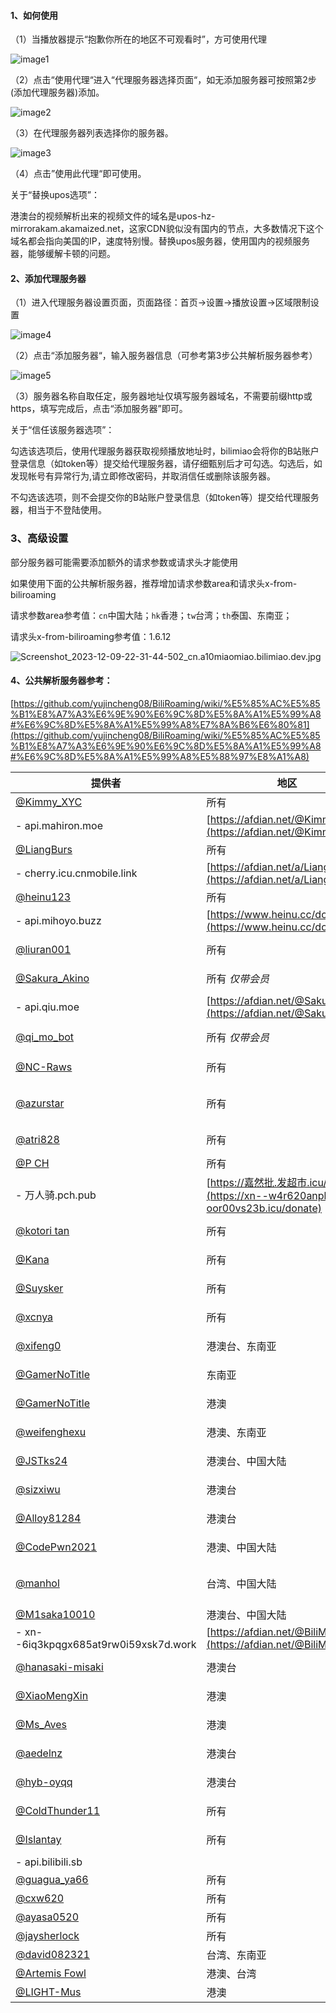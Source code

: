 #### 1、如何使用

（1）当播放器提示“抱歉你所在的地区不可观看时”，方可使用代理

![image1](../img/区域限制-代理服务器设置/8d363ea9f970f64e72c5eb6f24944205.jpeg)

（2）点击“使用代理“进入“代理服务器选择页面“，如无添加服务器可按照第2步(添加代理服务器)添加。

![image2](../img/区域限制-代理服务器设置/c6ffb9600d602ce9f1afc51c98375570.jpeg)

（3）在代理服务器列表选择你的服务器。

![image3](../img/区域限制-代理服务器设置/a12024a982a94d5f2f1e1bd29608e994.jpeg)

（4）点击”使用此代理“即可使用。

关于“替换upos选项”：

港澳台的视频解析出来的视频文件的域名是upos-hz-mirrorakam.akamaized.net，这家CDN貌似没有国内的节点，大多数情况下这个域名都会指向美国的IP，速度特别慢。替换upos服务器，使用国内的视频服务器，能够缓解卡顿的问题。

#### 2、添加代理服务器

（1）进入代理服务器设置页面，页面路径：首页->设置->播放设置->区域限制设置

![image4](../img/区域限制-代理服务器设置/ce3d30c30458422ddf6e493c591adf5e.jpeg)

（2）点击“添加服务器“，输入服务器信息（可参考第3步公共解析服务器参考）

![image5](../img/区域限制-代理服务器设置/7040efad8cba0b2be92321e35b1e835e.jpeg)

（3）服务器名称自取任定，服务器地址仅填写服务器域名，不需要前缀http或https，填写完成后，点击“添加服务器”即可。

关于“信任该服务器选项”：

勾选该选项后，使用代理服务器获取视频播放地址时，bilimiao会将你的B站账户登录信息（如token等）提交给代理服务器，请仔细甄别后才可勾选。勾选后，如发现帐号有异常行为,请立即修改密码，并取消信任或删除该服务器。

不勾选该选项，则不会提交你的B站账户登录信息（如token等）提交给代理服务器，相当于不登陆使用。

### 3、高级设置

部分服务器可能需要添加额外的请求参数或请求头才能使用

如果使用下面的公共解析服务器，推荐增加请求参数area和请求头x-from-biliroaming

请求参数area参考值：`cn`中国大陆；`hk`香港；`tw`台湾；`th`泰国、东南亚；

请求头x-from-biliroaming参考值：1.6.12

![Screenshot_2023-12-09-22-31-44-502_cn.a10miaomiao.bilimiao.dev.jpg](../img/区域限制-代理服务器设置/Screenshot_2023-12-09-22-31-44-502_cn.a10miaomiao.bilimiao.dev.jpg)

#### 4、公共解析服务器参考：

[https://github.com/yujincheng08/BiliRoaming/wiki/%E5%85%AC%E5%85%B1%E8%A7%A3%E6%9E%90%E6%9C%8D%E5%8A%A1%E5%99%A8#%E6%9C%8D%E5%8A%A1%E5%99%A8%E7%8A%B6%E6%80%81](https://github.com/yujincheng08/BiliRoaming/wiki/%E5%85%AC%E5%85%B1%E8%A7%A3%E6%9E%90%E6%9C%8D%E5%8A%A1%E5%99%A8#%E6%9C%8D%E5%8A%A1%E5%99%A8%E5%88%97%E8%A1%A8)

|提供者|地区|服务器|捐赠|
|-|-|-|-|
|[@Kimmy_XYC](https://t.me/Kimmy_XYC)|所有|- 哔哩.plus
 - api.mahiron.moe|[https://afdian.net/@KimmyXYC](https://afdian.net/@KimmyXYC)|
|[@LiangBurs](https://t.me/LiangBurs_ServerLogs)|所有|- api.mahiro-kawaii.me
 - cherry.icu.cnmobile.link|[https://afdian.net/a/LiangBurs](https://afdian.net/a/LiangBurs)|
|[@heinu123](https://t.me/wtdnwbzda)|所有|- api.rnmmihoyo.cc
 - api.mihoyo.buzz|[https://www.heinu.cc/donate](https://www.heinu.cc/donate)|
|[@liuran001](https://t.me/huobi_robot)|所有|- bili.obdo.cc|[https://afdian.net/a/BDovo](https://afdian.net/a/BDovo)|
|[@Sakura_Akino](https://t.me/Sakura_Akino)|所有 *仅带会员*|- api.xn--3bs5b681glo2bpsat27a.com
 - api.qiu.moe|[https://afdian.net/@SakuraAkino](https://afdian.net/@SakuraAkino)|
|[@qi_mo_bot](https://t.me/qi_mo_bot)|所有 *仅带会员*|- 哔哩.icu|[https://哔哩.icu/hb.html](https://xn--2vrub.icu/hb.html)|
|[@NC-Raws](https://t.me/nc_raws)|所有|- bstar.kirara-fantasia.moe|[https://api.10ms.net/about.html](https://api.10ms.net/about.html)|
|[@azurstar](https://github.com/azurstar)|所有|- 伊蕾娜.我爱你|[https://伊蕾娜.我爱你/donate](https://xn--qoqt3y678a.xn--6qq986b3xl/donate)|
|[@atri828](https://t.me/atri828)|所有|- atri.ink|[https://afdian.net/@atri0828](https://afdian.net/@atri0828)|
|[@P CH](https://t.me/chenzerocheng)|所有|- 嘉然批.发超市.icu
 - 万人骑.pch.pub|[https://嘉然批.发超市.icu/donate](https://xn--w4r620anpl.xn--oor00vs23b.icu/donate)|
|[@kotori tan](https://t.me/Reze_bomb)|所有|- melusine.moe|[https://afdian.net/@ktrtan](https://afdian.net/@ktrtan)|
|[@Kana](https://t.me/KanaMiao)|所有|- bili.rikko.moe|[https://afdian.net/a/KanaMiao](https://afdian.net/a/KanaMiao)|
|[@Suysker](mailto:mail@suysker.xyz)|所有|- bilibili.suysker.xyz|[https://afdian.net/a/suysker](https://afdian.net/a/suysker)|
|[@xcnya](https://t.me/xcnya)|所有|- bili.xcnya.cn|[https://blog.xcnya.cn/donate.html](https://blog.xcnya.cn/donate.html)|
|[@xifeng0](https://github.com/yujincheng08/BiliRoaming/wiki/t.me/xifeng040)|港澳台、东南亚|- hk.xifeng.cf|[https://afdian.net/a/xifeng04](https://afdian.net/a/xifeng04)|
|[@GamerNoTitle](https://github.com/GamerNoTitle)|东南亚|- sea.biliroaming.bili33.top|[https://bili33.top/sponsors/](https://bili33.top/sponsors/)|
|[@GamerNoTitle](https://github.com/GamerNoTitle)|港澳|- hk.biliroaming.bili33.top|[https://bili33.top/sponsors/](https://bili33.top/sponsors/)|
|[@weifenghexu](https://github.com/weifenghexu)|港澳、东南亚|- api.etocs.tk|[https://afdian.net/a/etocs](https://afdian.net/a/etocs)|
|[@JSTks24](https://t.me/JSTks24)|港澳台、中国大陆|- cc.hmountainln.cn|[https://afdian.net/a/blroaming](https://afdian.net/a/blroaming)|
|[@sizxiwu](https://t.me/mcaacxxx)|港澳台|- api.bilibili.cz|[https://afdian.net/a/paimeng123](https://afdian.net/a/paimeng123)|
|[@Alloy81284](https://t.me/KarmaSakura)|港澳台|- biliproxy.lingft.tk|[https://afdian.net/@AlloySakura](https://afdian.net/@AlloySakura)|
|[@CodePwn2021](https://t.me/CodePwn_bot)|港澳、中国大陆|- bili.ox19.top|[https://afdian.net/a/oxygenx19](https://afdian.net/a/oxygenx19)|
|[@manhol](https://t.me/manhol)|台湾、中国大陆|- 出差.xyz|[https://出差.xyz/donate.html](https://xn--79q440a.xyz/donate.html)|
|[@M1saka10010](https://github.com/M1saka10010)|港澳台、中国大陆|- bili.lli.cx
 - xn--6iq3kpqgx685at9rw0i59xsk7d.work|[https://afdian.net/@BiliM1saka](https://afdian.net/@BiliM1saka)|
|[@hanasaki-misaki](https://lolicon.team/about)|港澳台|- 漩涡.猫猫.top|[https://afdian.net/@miraipip](https://afdian.net/@miraipip)|
|[@XiaoMengXin](https://t.me/XiaoMengXin)|港澳|- xn--n4yr07d.rip|[https://afdian.net/@XiaoMengXinX](https://afdian.net/@XiaoMengXinX)|
|[@Ms_Aves](https://t.me/Ms_Aves)|港澳|- 宣传就跑.top|[https://afdian.net/@Ms_Aves](https://afdian.net/@Ms_Aves)|
|[@aedelnz](https://github.com/aedelnz)|港澳台|- bili.jixiejidiguan.eu.org|[https://afdian.net/a/JIXIEJIDIGUAN](https://afdian.net/a/JIXIEJIDIGUAN)|
|[@hyb-oyqq](https://t.me/ouyangqiqiqi)|港澳台|- bili.hybgzs.com|[https://afdian.net/a/ouyangqiqi](https://afdian.net/a/ouyangqiqi)|
|[@ColdThunder11](https://t.me/ColdThunder11)|所有|- xn--yetw86k.xn--6iq3kpqgxt31fvs6c4pp.icu||
|[@Islantay](https://t.me/Islantay)|所有|- deep-dark-fantasy.chiya.club
 - api.bilibili.sb||
|[@guagua_ya66](mailto:beiguagua@gmail.com)|所有|- bili.baba.plus||
|[@cxw620](https://message.bilibili.com/#/whisper/mid2038842528)|所有|- bili.api.acfun.win||
|[@ayasa0520](mailto:ayasa0520@gmail.com)|所有|- bilibili.lianju.ren||
|[@jaysherlock](https://t.me/daluoda)|所有|- 姬坂乃爱.我爱你||
|[@david082321](https://github.com/david082321)|台湾、东南亚|- bilibili.page||
|[@Artemis Fowl](https://t.me/Artemis_Fowl1)|港澳、台湾|- 泰区评论会寄.lushx.top||
|[@LIGHT-Mus](https://github.com/LIGHT-Mus)|港澳|- bilisb.ltmsc.top||



